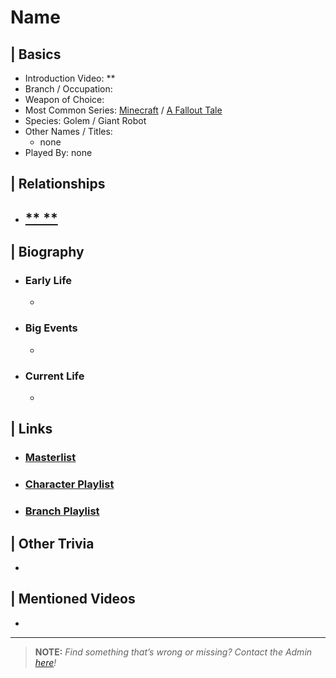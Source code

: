 # Name  


## | Basics  
- Introduction Video: **  
- Branch / Occupation:   
- Weapon of Choice:   
- Most Common Series: [Minecraft](6.Series/Minecraft.html) / [A Fallout Tale](6.Series/Tale_Series.html)
- Species: Golem / Giant Robot  
- Other Names / Titles:   
  - none  
- Played By: none  


## | Relationships  
- [** **]()  
  - 


## | Biography  
- ### Early Life  
  -   
- ### Big Events  
  -   
- ### Current Life  
  -   

 
## | Links  
- ### [Masterlist]()  
- ### [Character Playlist]()  
- ### [Branch Playlist]()  


## | Other Trivia  
-   

## | Mentioned Videos
- []()

----

> **NOTE:** *Find something that’s wrong or missing? Contact the Admin [here](./chapter_2.md)!*